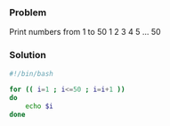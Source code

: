 ### Problem
Print numbers from 1 to 50
1 2 3 4 5 ... 50


### Solution
```sh
#!/bin/bash

for (( i=1 ; i<=50 ; i=i+1 ))
do
    echo $i
done
```